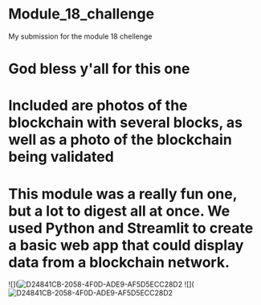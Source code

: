 # Module_18_challenge
My submission for the module 18 chellenge

# God bless y'all for this one 

# Included are photos of the blockchain with several blocks, as well as a photo of the blockchain being validated
# This module was a really fun one, but a lot to digest all at once. We used Python and Streamlit to create a basic web app that could display data from a blockchain network.

![](![D24841CB-2058-4F0D-ADE9-AF5D5ECC28D2](https://user-images.githubusercontent.com/86924542/185811980-ce22f409-19c8-40ed-a279-fe5a68a41b23.jpeg)
![](![D24841CB-2058-4F0D-ADE9-AF5D5ECC28D2](![2FA49E33-085C-4642-9FD4-8451F0F6B04C](https://user-images.githubusercontent.com/86924542/185812016-cc1d402e-2094-4e50-bf3d-a337ca740034.jpeg)
)
